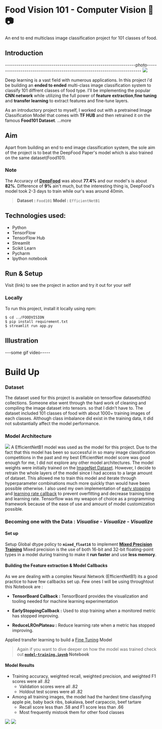 # Food Vision 101 - Computer Vision :hamburger: :camera:
An end to end multiclass image classification project for 101 classes of food.

## Introduction
-------------------------------------------------------------------photo---------------------------------------------------------------------------
![](images/snsh.png)

Deep learning is a vast field with numerous applications. In this project i'd be building an **ended to ended** multi-class image classification system to classify 101 diffrent classes of food type. I'll be implementing the popular **CNN network** while utilizing the full power of **feature extraction**,**fine tuning** and **transfer learning** to extract features and fine-tune layers.

As an introductory project to myself, I worked out with a pretrained Image Classification Model that comes with **TF HUB** and then retrained it on the famous **Food101 Dataset**.
...more

## Aim 
Apart from building an end to end image classification system, the sole aim of the project is to beat the DeepFood Paper's model which is also trained on the same dataset(Food101).
### Note 
The Accuracy of [**DeepFood**](https://arxiv.org/abs/1606.05675) was about **77.4%** and our model's is about **82%**. Difference of **9%** ain't much, but the interesting thing is, DeepFood's model took 2-3 days to train while our's was around 40min.
> **Dataset :** `Food101`
> **Model :** `EfficientNetB1`

## Technologies used: 
* Python
* TensorFlow
* TensorFlow Hub
* Streamlit
* Scikit Learn
* Pycharm
* Ipython notebook

## Run & Setup
Visit (link) to see the project in action and try it out for your self

### Locally
To run this project, install it locally using npm:

```
$ cd ../FOODVISION
$ pip install requirement.txt
$ streamlit run app.py
```

## Illustration
---some gif video-----

# Build Up

### Dataset
The dataset used for this project is available on tensorflow datasets(tfds) collections. Someone else went through the hard work of cleaning and compiling the image dataset into tensors. so that I didn't have to. The dataset included 101 classes of food with about 1000+ training images of each classes. Although class imbalance did exist in the training data, it did not substantially affect the model performance.

### Model Architecture
![](images/arch.png)
A EfficientNetB1 model was used as the model for this project. Due to the fact that this model has been so successful in so many image classification competitions in the past and my best EfficientNet model score was good enough for me, I did not explore any other model architectures. The model weights were initially trained on the [ImageNet Dataset](https://en.wikipedia.org/wiki/ImageNet). However, I decide to retrain the whole layers of the model since I had access to a large amount of dataset. This allowed me to train this model and iterate through hyperparameter combinations much more quickly than would have been possible otherwise. I also used my own implementation of [early stopping](https://en.wikipedia.org/wiki/Early_stopping) and [learning rate callback](https://www.tensorflow.org/api_docs/python/tf/keras/callbacks/ReduceLROnPlateau) to prevent overfitting and decrease training time and learning rate. Tensorflow was my weapon of choice as a programming framework because of the ease of use and amount of model customization possible.

### Becoming one with the Data : *Visualise - Visualize - Visualize*

#### Set up
Setup Global dtype policy to **`mixed_float16`** to implement [**Mixed Precision Training**](https://www.tensorflow.org/guide/mixed_precision)
Mixed precision is the use of both 16-bit and 32-bit floating-point types in a model during training to make it **run faster** and use **less memory**.

#### Building the Feature extraction & Model Callbacks 
As we are dealing with a complex Neural Network (EfficientNetB1) its a good practice to have few callbacks set up. Few ones I will be using throughtout this Notebook are :

   - **TensorBoard Callback :** TensorBoard provides the visualization and tooling needed for machine learning experimentation

   - **EarlyStoppingCallback :** Used to stop training when a monitored metric has stopped improving.

   - **ReduceLROnPlateau :** Reduce learning rate when a metric has stopped improving.

Applied transfer learning to build a  [Fine Tuning](https://www.tensorflow.org/tutorials/images/transfer_learning)  Model
> Again if you want to dive deeper on how the model was trained check out **[`model-training.ipynb`](https://github.com/princewilling) Notebook**

#### Model Results
* Training accuracy, weighted recall, weighted precision, and weighted F1 scores were all .82
    * Validation scores were all .82
    * Holdout test scores were all .82
* Among all training images, the model had the hardest time classifying apple pie, baby back ribs, bakalava, beef carpaccio, beef tartare
    * Recall score less than .58 and F1 score less than .66
    * Most frequently mistook them for other food classes

![](images/visuals/model_f1.png)
![](images/visuals/pred_visual.png)
